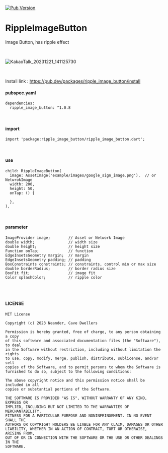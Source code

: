 [![Pub Version](https://img.shields.io/pub/v/ripple_image_button)](https://pub.dev/packages/ripple_image_button)

# RippleImageButton
Image Button, has ripple effect


<br/>


![KakaoTalk_20231221_141125730](https://github.com/b3lon9/RippleImageButton/assets/119420119/dde22929-ca55-4fc7-9376-18a549dc96dd)

<br/>

Install link : <a href="https://pub.dev/packages/ripple_image_button/install">https://pub.dev/packages/ripple_image_button/install</a>

#### pubspec.yaml
```flutter
dependencies:
  ripple_image_button: ^1.0.8
```

<br />

#### import
```flutter
import 'package:ripple_image_button/ripple_image_button.dart';
```

<br/>

#### use
```flutter
child: RippleImageButton(
  image: AssetImage('example/images/google_sign_image.png'),  // or NetwrokImage
  width: 200,
  height: 50,
  onTap: () {

  },
),
```

<br/>

#### parameter
```flutter
ImageProvider image;        // Asset or Network Image
double width;               // width size
double height;              // height size
Function onTap;             // function
EdgeInsetsGeometry margin;  // margin
EdgeInsetsGeometry padding; // padding
BoxConstraints constraints; // constraints, control min or max size
double borderRadius;        // border radius size
BoxFit fit;                 // image fit
Color splashColor;          // ripple color
```

<br/>
<br/>


#### LICENSE
```text
MIT License

Copyright (c) 2023 Neander, Cave Dwellers

Permission is hereby granted, free of charge, to any person obtaining a copy
of this software and associated documentation files (the "Software"), to deal
in the Software without restriction, including without limitation the rights
to use, copy, modify, merge, publish, distribute, sublicense, and/or sell
copies of the Software, and to permit persons to whom the Software is
furnished to do so, subject to the following conditions:

The above copyright notice and this permission notice shall be included in all
copies or substantial portions of the Software.

THE SOFTWARE IS PROVIDED "AS IS", WITHOUT WARRANTY OF ANY KIND, EXPRESS OR
IMPLIED, INCLUDING BUT NOT LIMITED TO THE WARRANTIES OF MERCHANTABILITY,
FITNESS FOR A PARTICULAR PURPOSE AND NONINFRINGEMENT. IN NO EVENT SHALL THE
AUTHORS OR COPYRIGHT HOLDERS BE LIABLE FOR ANY CLAIM, DAMAGES OR OTHER
LIABILITY, WHETHER IN AN ACTION OF CONTRACT, TORT OR OTHERWISE, ARISING FROM,
OUT OF OR IN CONNECTION WITH THE SOFTWARE OR THE USE OR OTHER DEALINGS IN THE
SOFTWARE.
```
